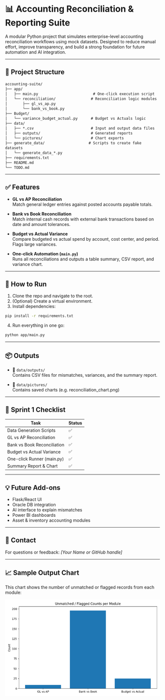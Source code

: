 # 📊 Accounting Reconciliation & Reporting Suite

A modular Python project that simulates enterprise-level accounting reconciliation workflows using mock datasets. Designed to reduce manual effort, improve transparency, and build a strong foundation for future automation and AI integration.

---

## 📁 Project Structure

```
accounting-suite/
├── app/
│   ├── main.py                         # One-click execution script
│   └── reconciliation/                # Reconciliation logic modules
│       ├── gl_vs_ap.py
│       └── bank_vs_book.py
├── Budget/
│   └── variance_budget_actual.py      # Budget vs Actuals logic
├── data/
│   ├── *.csv                          # Input and output data files
│   ├── outputs/                       # Generated reports
│   └── pictures/                      # Chart exports
├── generate_data/                    # Scripts to create fake datasets
│   └── generate_data_*.py
├── requirements.txt
├── README.md
└── TODO.md
```

---

## ✅ Features

- **GL vs AP Reconciliation**  
  Match general ledger entries against posted accounts payable totals.

- **Bank vs Book Reconciliation**  
  Match internal cash records with external bank transactions based on date and amount tolerances.

- **Budget vs Actual Variance**  
  Compare budgeted vs actual spend by account, cost center, and period. Flags large variances.

- **One-click Automation (`main.py`)**  
  Runs all reconciliations and outputs a table summary, CSV report, and variance chart.

---

## 🚀 How to Run

1. Clone the repo and navigate to the root.
2. (Optional) Create a virtual environment.
3. Install dependencies:

```bash
pip install -r requirements.txt
```

4. Run everything in one go:

```bash
python app/main.py
```

---

## 📦 Outputs

- 📁 `data/outputs/`  
  Contains CSV files for mismatches, variances, and the summary report.

- 📁 `data/pictures/`  
  Contains saved charts (e.g. reconciliation_chart.png)

---

## 📅 Sprint 1 Checklist

| Task                       | Status |
|----------------------------|--------|
| Data Generation Scripts    | ✅     |
| GL vs AP Reconciliation    | ✅     |
| Bank vs Book Reconciliation| ✅     |
| Budget vs Actual Variance  | ✅     |
| One-click Runner (main.py) | ✅     |
| Summary Report & Chart     | ✅     |

---

## 💡 Future Add-ons

- Flask/React UI
- Oracle DB integration
- AI interface to explain mismatches
- Power BI dashboards
- Asset & inventory accounting modules

---

## 🤝 Contact

For questions or feedback: *[Your Name or GitHub handle]*  


---

## 📈 Sample Output Chart

This chart shows the number of unmatched or flagged records from each module:

![Reconciliation Chart](accounting-suite/data/pictures/reconciliation_chart.png)
